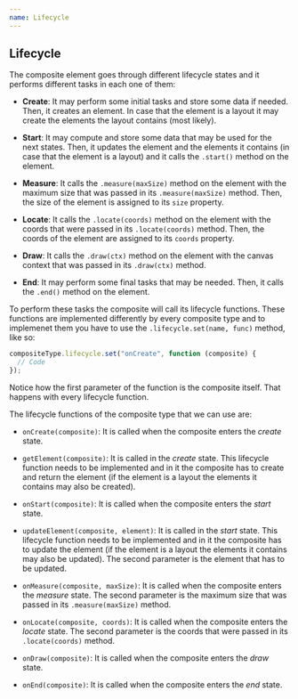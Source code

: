 ```yaml
---
name: Lifecycle
---
```


## Lifecycle

The composite element goes through different lifecycle states and it performs different tasks in each one of them:

- **Create**: It may perform some initial tasks and store some data if needed. Then, it creates an element. In case that the element is a layout it may create the elements the layout contains (most likely).

- **Start**: It may compute and store some data that may be used for the next states. Then, it updates the element and the elements it contains (in case that the element is a layout) and it calls the `.start()` method on the element.

- **Measure**: It calls the `.measure(maxSize)` method on the element with the maximum size that was passed in its `.measure(maxSize)` method. Then, the size of the element is assigned to its `size` property.

- **Locate**: It calls the `.locate(coords)` method on the element with the coords that were passed in its `.locate(coords)` method. Then, the coords of the element are assigned to its `coords` property.

- **Draw**: It calls the `.draw(ctx)` method on the element with the canvas context that was passed in its `.draw(ctx)` method.

- **End**: It may perform some final tasks that may be needed. Then, it calls the `.end()` method on the element.

To perform these tasks the composite will call its lifecycle functions. These functions are implemented differently by every composite type and to implemenet them you have to use the `.lifecycle.set(name, func)` method, like so:

```javascript
compositeType.lifecycle.set("onCreate", function (composite) {
  // Code
});
```

Notice how the first parameter of the function is the composite itself. That happens with every lifecycle function.

The lifecycle functions of the composite type that we can use are:

- `onCreate(composite)`: It is called when the composite enters the _create_ state.

- `getElement(composite)`: It is called in the _create_ state. This lifecycle function needs to be implemented and in it the composite has to create and return the element (if the element is a layout the elements it contains may also be created).

- `onStart(composite)`: It is called when the composite enters the _start_ state.

- `updateElement(composite, element)`: It is called in the _start_ state. This lifecycle function needs to be implemented and in it the composite has to update the element (if the element is a layout the elements it contains may also be updated). The second parameter is the element that has to be updated.

- `onMeasure(composite, maxSize)`: It is called when the composite enters the _measure_ state. The second parameter is the maximum size that was passed in its `.measure(maxSize)` method.

- `onLocate(composite, coords)`: It is called when the composite enters the _locate_ state. The second parameter is the coords that were passed in its `.locate(coords)` method.

- `onDraw(composite)`: It is called when the composite enters the _draw_ state.

- `onEnd(composite)`: It is called when the composite enters the _end_ state.
